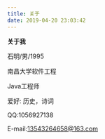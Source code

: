 ```yaml
---
title: 关于
date: 2019-04-20 23:03:42
---
```


**关于我**

石明/男/1995

南昌大学软件工程

Java工程师

爱好:  历史，诗词





QQ:1056927138

E-mail:13543264658@163.com